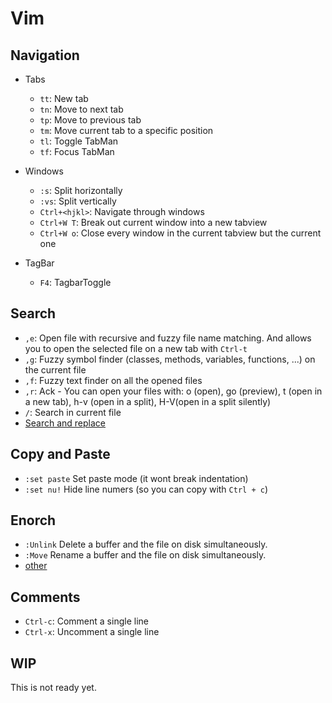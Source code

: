 Vim
===

Navigation
----------
- Tabs
  * `tt`: New tab
  * `tn`: Move to next tab
  * `tp`: Move to previous tab
  * `tm`: Move current tab to a specific position
  * `tl`: Toggle TabMan
  * `tf`: Focus TabMan

- Windows
  * `:s`: Split horizontally
  * `:vs`: Split vertically
  * `Ctrl+<hjkl>`: Navigate through windows
  * `Ctrl+W T`: Break out current window into a new tabview
  * `Ctrl+W o`: Close every window in the current tabview but the current one

- TagBar
  * `F4`: TagbarToggle

Search
------
- `,e`: Open file with recursive and fuzzy file name matching. And allows you to open the selected file on a new tab with `Ctrl-t`
- `,g`: Fuzzy symbol finder  (classes, methods, variables, functions, ...) on the current file
- `,f`: Fuzzy text finder on all the opened files
- `,r`: Ack - You can open your files with: o (open), go (preview), t (open in a new tab), h-v (open in a split), H-V(open in a split silently)
- `/`: Search in current file
- [Search and replace](http://vim.wikia.com/wiki/Search_and_replace)

Copy and Paste
--------------
- `:set paste` Set paste mode (it wont break indentation)
- `:set nu!` Hide line numers (so you can copy with `Ctrl + c`)

Enorch
------
- `:Unlink` Delete a buffer and the file on disk simultaneously.
- `:Move` Rename a buffer and the file on disk simultaneously.
- [other](https://github.com/tpope/vim-eunuch)

Comments
--------
- `Ctrl-c`: Comment a single line
- `Ctrl-x`: Uncomment a single line

WIP
---
This is not ready yet.
